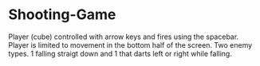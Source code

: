 # Shooting-Game
Player (cube) controlled with arrow keys and fires using the spacebar.
Player is limited to movement in the bottom half of the screen.
Two enemy types. 1 falling straigt down and 1 that darts left or right while falling.
